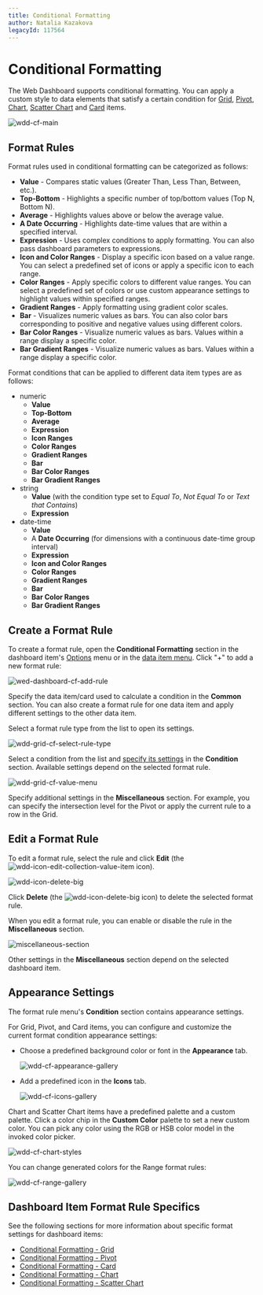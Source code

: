 ```yaml
---
title: Conditional Formatting
author: Natalia Kazakova
legacyId: 117564
---
```

# Conditional Formatting
The Web Dashboard supports conditional formatting. You can apply a custom style to data elements that satisfy a certain condition for [Grid](../dashboard-item-settings/grid.md), [Pivot](../dashboard-item-settings/pivot.md), [Chart](../dashboard-item-settings/chart.md), [Scatter Chart](../dashboard-item-settings/scatter-chart.md) and [Card](../dashboard-item-settings/cards.md) items.

![wdd-cf-main](../../../images/img126130.png)

## Format Rules

Format rules used in conditional formatting can be categorized as follows:
* **Value** - Compares static values (Greater Than, Less Than, Between, etc.).
* **Top-Bottom** - Highlights a specific number of top/bottom values (Top N, Bottom N).
* **Average** - Highlights values above or below the average value.
* **A Date Occurring** - Highlights date-time values that are within a specified interval.
* **Expression** - Uses complex conditions to apply formatting. You can also pass dashboard parameters to expressions.
* **Icon and Color Ranges** - Display a specific icon based on a value range. You can select a predefined set of icons or apply a specific icon to each range.
* **Color Ranges** - Apply specific colors to different value ranges. You can select a predefined set of colors or use custom appearance settings to highlight values within specified ranges.
* **Gradient Ranges** - Apply formatting using gradient color scales.
* **Bar** - Visualizes numeric values as bars. You can also color bars corresponding to positive and negative values using different colors.
* **Bar Color Ranges** - Visualize numeric values as bars. Values within a range display a specific color.
* **Bar Gradient Ranges** - Visualize numeric values as bars. Values within a range display a specific color.

Format conditions that can be applied to different data item types are as follows:
* numeric 
	* **Value**
	* **Top-Bottom**
	* **Average**
	* **Expression** 
	* **Icon Ranges**
	* **Color Ranges**
	* **Gradient Ranges**
	* **Bar** 
	* **Bar Color Ranges** 
	* **Bar Gradient Ranges** 
* string 
	* **Value** (with the condition type set to _Equal To_, _Not Equal To_ or _Text that Contains_)
	* **Expression**
* date-time 
	* **Value**
	* A **Date Occurring** (for dimensions with a continuous date-time group interval)
	* **Expression**
	* **Icon and Color Ranges**
	* **Color Ranges**
	* **Gradient Ranges**
	* **Bar** 
	* **Bar Color Ranges** 
	* **Bar Gradient Ranges** 

## Create a Format Rule

To create a format rule, open the **Conditional Formatting** section in the dashboard item's [Options](../ui-elements/dashboard-item-menu.md) menu or in the [data item menu](../ui-elements/data-item-menu.md). Click "+" to add a new format rule:
	
![wed-dashboard-cf-add-rule](../../../images/wed-dashboard-cf-add-rule.png)

Specify the data item/card used to calculate a condition in the **Common** section. You can also create a format rule for one data item and apply different settings to the other data item. 

Select a format rule type from the list to open its settings.
	
![wdd-grid-cf-select-rule-type](../../../images/img126024.png)

Select a condition from the list and [specify its settings](#appearance-settings) in the **Condition** section. Available settings depend on the selected format rule.
	
![wdd-grid-cf-value-menu](../../../images/img126023.png)
	
Specify additional settings in the **Miscellaneous** section. For example, you can specify the intersection level for the Pivot or apply the current rule to a row in the Grid.

## Edit a Format Rule

To edit a format rule, select the rule and click **Edit** (the ![wdd-icon-edit-collection-value-item](../../../images/img126050.png) icon).

![wdd-icon-delete-big](../../../images/wdd-grid-cf-edit-rule126025.png)

Click **Delete** (the ![wdd-icon-delete-big](../../../images/img126104.png) icon) to delete the selected format rule.

When you edit a format rule, you can enable or disable the rule in the **Miscellaneous** section.

![miscellaneous-section](../../../images/web-conditional-formatting-edit-rule-miscellaneous-section.png)

Other settings in the **Miscellaneous** section depend on the selected dashboard item.

## Appearance Settings

The format rule menu's **Condition** section contains appearance settings. 

For Grid, Pivot, and Card items, you can configure and customize the current format condition appearance settings:

* Choose a predefined background color or font in the **Appearance** tab.
	
	![wdd-cf-appearance-gallery](../../../images/img126044.png)

* Add a predefined icon in the **Icons** tab.

	![wdd-cf-icons-gallery](../../../images/img126045.png)


Chart and Scatter Chart items have a predefined palette and a custom palette. Click a color chip in the **Custom Color** palette to set a new custom color. You can pick any color using the RGB or HSB color model in the invoked color picker.

![wdd-cf-chart-styles](../../../images/wdd-cf-chart-styles.png)
	
You can change generated colors for the Range format rules:

![wdd-cf-range-gallery](../../../images/wdd-cf-range-gallery126043.png)

## Dashboard Item Format Rule Specifics

See the following sections for more information about specific format settings for dashboard items:

* [Conditional Formatting - Grid](../dashboard-item-settings/grid/conditional-formatting.md)
* [Conditional Formatting - Pivot](../dashboard-item-settings/pivot/conditional-formatting.md)
* [Conditional Formatting - Card](../dashboard-item-settings/cards/conditional-formatting.md)
* [Conditional Formatting - Chart](../dashboard-item-settings/chart/conditional-formatting.md)
* [Conditional Formatting - Scatter Chart](../dashboard-item-settings/scatter-chart/conditional-formatting.md) 
